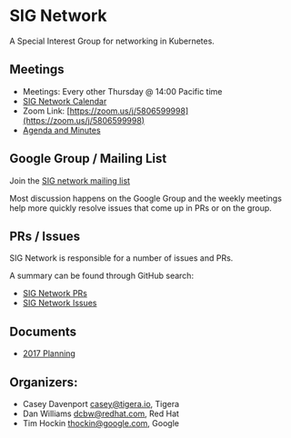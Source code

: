 # SIG Network

A Special Interest Group for networking in Kubernetes.

## Meetings

* Meetings: Every other Thursday @ 14:00 Pacific time
* [SIG Network Calendar](https://calendar.google.com/calendar/embed?src=ODhmZTFsM3FmbjJiNnIxMWs4dW01YW03NmNAZ3JvdXAuY2FsZW5kYXIuZ29vZ2xlLmNvbQ)
* Zoom Link: [https://zoom.us/j/5806599998](https://zoom.us/j/5806599998)
* [Agenda and Minutes](https://docs.google.com/document/d/1_w77-zG_Xj0zYvEMfQZTQ-wPP4kXkpGD8smVtW_qqWM/edit)

## Google Group / Mailing List

Join the [SIG network mailing list](https://groups.google.com/forum/#!forum/kubernetes-sig-network)

Most discussion happens on the Google Group and the weekly meetings help more quickly resolve issues
that come up in PRs or on the group.

## PRs / Issues

SIG Network is responsible for a number of issues and PRs.

A summary can be found through GitHub search:

* [SIG Network PRs](https://github.com/issues?utf8=%E2%9C%93&q=team%3Akubernetes%2Fsig-network+is%3Aopen+is%3Apr+)
* [SIG Network Issues](https://github.com/issues?utf8=%E2%9C%93&q=team%3A%22kubernetes%2Fsig-network%22+is%3Aopen+is%3Aissue)

## Documents

* [2017 Planning](https://docs.google.com/document/d/1fBxC36UCBnqY_w3m3TjdnXFsIT--GS6HmKb5o0nhkTk/edit#)

## Organizers:

* Casey Davenport <casey@tigera.io>, Tigera
* Dan Williams <dcbw@redhat.com>, Red Hat
* Tim Hockin <thockin@google.com>, Google
